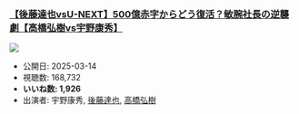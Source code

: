 ### [【後藤達也vsU-NEXT】500億赤字からどう復活？敏腕社長の逆襲劇【高橋弘樹vs宇野康秀】](https://www.youtube.com/watch?v=VDrejHzEXFs)
[![](https://img.youtube.com/vi/VDrejHzEXFs/sddefault.jpg)](https://www.youtube.com/watch?v=VDrejHzEXFs)
-   公開日: 2025-03-14
-   視聴数: 168,732
-   **いいね数: 1,926**
-   出演者: 宇野康秀, [後藤達也](/rehacq_fan/people/後藤達也 "wikilink"), [高橋弘樹](/rehacq_fan/people/高橋弘樹 "wikilink")
